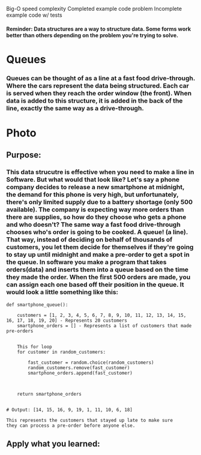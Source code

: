 Big-O speed complexity
Completed example code problem
Incomplete example code w/ tests

#### Reminder: Data structures are a way to structure data. Some forms work better than others depending on the problem you're trying to solve.


# Queues

### Queues can be thought of as a line at a fast food drive-through. Where the cars represent the data being structured. Each car is served when they reach the order window (the front). When data is added to this structure, it is added in the back of the line, exactly the same way as a drive-through.


# Photo

## Purpose:

### This data strucutre is effective when you need to make a line in Software. But what would that look like? Let's say a phone company decides to release a new smartphone at midnight, the demand for this phone is very high, but unfortunately, there's only limited supply due to a battery shortage (only 500 available). The company is expecting way more orders than there are supplies, so how do they choose who gets a phone and who doesn't? The same way a fast food drive-through chooses who's order is going to be cooked. A queue! (a line). That way, instead of deciding on behalf of thousands of customers, you let them decide for themselves if they're going to stay up until midnight and make a pre-order to get a spot in the queue. In software you make a program that takes orders(data) and inserts them into a queue based on the time they made the order. When the first 500 orders are made, you can assign each one based off their position in the queue. It would look a little something like this:

```
def smartphone_queue():

    customers = [1, 2, 3, 4, 5, 6, 7, 8, 9, 10, 11, 12, 13, 14, 15, 16, 17, 18, 19, 20] - Represents 20 customers
    smartphone_orders = [] - Represents a list of customers that made pre-orders


    This for loop 
    for customer in random_customers:

        fast_customer = random.choice(random_customers) 
        random_customers.remove(fast_customer)
        smartphone_orders.append(fast_customer) 



    return smartphone_orders


# Output: [14, 15, 16, 9, 19, 1, 11, 10, 6, 18] 

This represents the customers that stayed up late to make sure
they can process a pre-order before anyone else.

```


## Apply what you learned:
